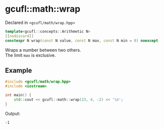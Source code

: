 # gcufl::math::wrap
Declared in `<gcufl/math/wrap.hpp>`
```cpp
template<gcufl::concepts::Arithmetic N>
[[nodiscard]]
constexpr N wrap(const N value, const N max, const N min = 0) noexcept;
```
Wraps a number between two others.
<br/>
The limit `max` is exclusive.
## Example
```cpp
#include <gcufl/math/wrap.hpp>
#include <iostream>

int main() {
	std::cout << gcufl::math::wrap(23, 4, -2) << '\n';
}
```
Output:
```
-1
```
